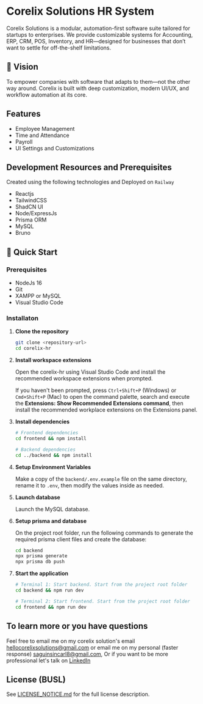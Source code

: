 # Corelix Solutions HR System

Corelix Solutions is a modular, automation-first software suite tailored for startups to enterprises. We provide customizable systems for Accounting, ERP, CRM, POS, Inventory, and HR—designed for businesses that don’t want to settle for off-the-shelf limitations.

## 🚀 Vision

To empower companies with software that adapts to them—not the other way around. Corelix is built with deep customization, modern UI/UX, and workflow automation at its core.

## Features

- Employee Management
- Time and Attendance
- Payroll
- UI Settings and Customizations

## Development Resources and Prerequisites

Created using the following technologies and Deployed on `Railway`

- Reactjs
- TailwindCSS
- ShadCN UI
- Node/ExpressJs
- Prisma ORM
- MySQL
- Bruno

## 🚀 Quick Start

### Prerequisites

- NodeJs 16
- Git
- XAMPP or MySQL
- Visual Studio Code

### Installaton

1. **Clone the repository**

   ```bash
   git clone <repository-url>
   cd corelix-hr
   ```

2. **Install workspace extensions**

   Open the corelix-hr using Visual Studio Code and install the recommended workspace extensions when prompted.

   If you haven't been prompted, press `Ctrl+Shift+P` (Windows) or `Cmd+Shift+P` (Mac) to open the command palette, search and execute the **Extensions: Show Recommended Extensions command**, then install the recommended workplace extensions on the Extensions panel.

3. **Install dependencies**

   ```bash
   # Frontend dependencies
   cd frontend && npm install

   # Backend dependencies
   cd ../backend && npm install
   ```

4. **Setup Environment Variables**

   Make a copy of the `backend/.env.example` file on the same directory, rename it to `.env`, then modify the values inside as needed.

5. **Launch database**

   Launch the MySQL database.

6. **Setup prisma and database**

   On the project root folder, run the following commands to generate the required prisma client files and create the database:

   ```bash
   cd backend
   npx prisma generate
   npx prisma db push
   ```

7. **Start the application**

   ```bash
   # Terminal 1: Start backend. Start from the project root folder
   cd backend && npm run dev

   # Terminal 2: Start frontend. Start from the project root folder
   cd frontend && npm run dev
   ```

## To learn more or you have questions

Feel free to email me on my corelix solution's email hellocorelixsolutions@gmail.com or email me on my personal (faster response) saguinsincarl8@gmail.com, Or if you want to be more professional let's talk on
[LinkedIn](https://www.linkedin.com/in/carl-saginsin-30358928a/)

## License (BUSL)

See [LICENSE_NOTICE.md](./LICENSE_NOTICE.md) for the full license description.
